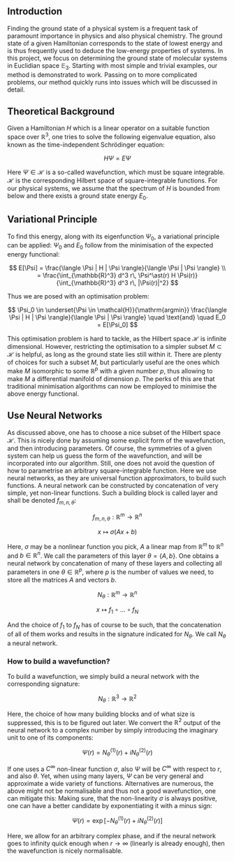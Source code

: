## Introduction
Finding the ground state of a physical system is a frequent task of paramount importance in physics and also physical chemistry. The ground state of a given Hamiltonian corresponds to the state of lowest energy and is thus frequently used to deduce the low-energy properties of systems. In this project, we focus on determining the ground state of molecular systems in Euclidian space $\mathbb{E}_3$. Starting with most simple and trivial examples, our method is demonstrated to work. Passing on to more complicated problems, our method quickly runs into issues which will be discussed in detail.

## Theoretical Background
Given a Hamiltonian $H$ which is a linear operator on a suitable function space over $\mathbb{R}^3$, one tries to solve the following eigenvalue equation, also known as the time-independent Schrödinger equation:

$$
    H \Psi = E \Psi
$$

Here $\Psi \in \mathcal{H}$ is a so-called wavefunction, which must be square integrable. $\mathcal{H}$ is the corresponding Hilbert space of square-integrable functions. For our physical systems, we assume that the spectrum of $H$ is bounded from below and there exists a ground state energy $E_0$.

## Variational Principle
To find this energy, along with its eigenfunction $\Psi_0$, a variational principle can be applied: $\Psi_0$ and $E_0$ follow from the minimisation of the expected energy functional:

$$
    E[\Psi] = \frac{\langle \Psi | H | \Psi \rangle}{\langle \Psi | \Psi \rangle} \\
    = \frac{\int_{\mathbb{R}^3} d^3 r\, \Psi^\ast(r) H \Psi(r)}{\int_{\mathbb{R}^3} d^3 r\, |\Psi(r)|^2}
$$

Thus we are posed with an optimisation problem:

$$
    \Psi_0 \in \underset{\Psi \in \mathcal{H}}{\mathrm{argmin}}  \frac{\langle \Psi | H | \Psi \rangle}{\langle \Psi | \Psi \rangle} \quad \text{and} \quad E_0 = E[\Psi_0]
$$

This optimisation problem is hard to tackle, as the Hilbert space $\mathcal{H}$ is infinite dimensional. However, restricting the optimisation to a simpler subset $M \subset \mathcal{H}$ is helpful, as long as the ground state lies still within it. There are plenty of choices for such a subset $M$, but particularly useful are the ones which make $M$ isomorphic to some $\mathbb{R}^p$ with a given number $p$, thus allowing to make $M$ a differential manifold of dimension $p$. The perks of this are that traditional minimisation algorithms can now be employed to minimise the above energy functional.

## Use Neural Networks
As discussed above, one has to choose a nice subset of the Hilbert space $\mathcal{H}$. This is nicely done by assuming some explicit form of the wavefunction, and then introducing parameters. Of course, the symmetries of a given system can help us guess the form of the wavefunction, and will be incorporated into our algorithm. Still, one does not avoid the question of how to parametrise an arbitrary square-integrable function. Here we use neural networks, as they are universal function approximators, to build such functions.
A neural network can be constructed by concatenation of very simple, yet non-linear functions. Such a building block is called layer and shall be denoted $f_{m,n,\theta}$:

$$
    f_{m,n,\theta}: \mathbb{R}^m \to \mathbb{R}^n
$$

$$
                    x \mapsto \sigma(Ax + b)
$$

Here, $\sigma$ may be a nonlinear function you pick, $A$ a linear map from $\mathbb{R}^m$ to $\mathbb{R}^n$ and $b \in \mathbb{R}^n$. We call the parameters of this layer $\theta = \{A, b\}$. One obtains a neural network by concatenation of many of these layers and collecting all parameters in one $\theta \in \mathbb{R}^p$, where $p$ is the number of values we need, to store all the matrices $A$ and vectors $b$.


$$
    N_\theta : \mathbb{R}^m \to \mathbb{R}^n
$$

$$
                x \mapsto f_1 \circ \dots \circ f_N
$$

And the choice of $f_1$ to $f_N$ has of course to be such, that the concatenation of all of them works and results in the signature indicated for $N_\theta$. We call $N_\theta$ a neural network.

### How to build a wavefunction?

To build a wavefunction, we simply build a neural network with the corresponding signature:

$$
    N_\theta: \mathbb{R}^3 \to \mathbb{R}^2
$$

Here, the choice of how many building blocks and of what size is suppressed, this is to be figured out later. We convert the $\mathbb{R}^2$ output of the neural network to a complex number by simply introducing the imaginary unit to one of its components:

$$
    \Psi(r) = N_\theta^{(1)}(r) + i N_\theta^{(2)}(r)
$$

If one uses a $C^{\infty}$ non-linear function $\sigma$, also $\Psi$ will be $C^{\infty}$ with respect to $r$, and also $\theta$. Yet, when using many layers, $\Psi$ can be very general and approximate a wide variety of functions.
Alternatives are numerous, the above might not be normalisable and thus not a good wavefunction, one can mitigate this: Making sure, that the non-linearity $\sigma$ is always positive, one can have a better candidate by exponentiating it with a minus sign:

$$
    \Psi(r) = \exp[-N_\theta^{(1)}(r) + i N_\theta^{(2)}(r)]
$$

Here, we allow for an arbitrary complex phase, and if the neural network goes to infinity quick enough when $r\to\infty$ (linearly is already enough), then the wavefunction is nicely normalisable.
